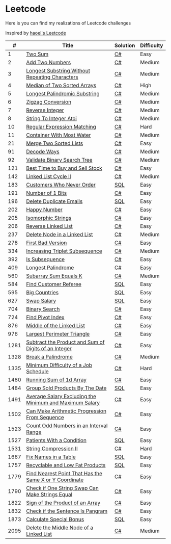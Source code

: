 # Leetcode
Here is you can find my realizations of Leetcode challenges 

Inspired by [haoel's Leetcode](https://github.com/haoel/leetcode)

&#35; | Title | Solution | Difficulty
--- |--- |--- |---
1 | [Two Sum](https://leetcode.com/problems/two-sum/) | [C#](https://github.com/RoShainoff/Leetcode/blob/master/Algorithms/C%23/0001-Two%20Sum/twoSum.cs) | Easy
2 | [Add Two Numbers](https://leetcode.com/problems/add-two-numbers/) | [C#](https://github.com/RoShainoff/Leetcode/blob/master/Algorithms/C%23/0002-Add%20Two%20Numbers/addTwoNumbers.cs) | Medium
3 | [Longest Substring Without Repeating Characters](https://leetcode.com/problems/longest-substring-without-repeating-characters/) | [C#](https://github.com/RoShainoff/Leetcode/blob/master/Algorithms/C%23/0003-Longest%20Substring%20Without%20Repeating%20Characters/LongestSubstringWithoutRepeatingCharacters.cs) | Medium
4 | [Median of Two Sorted Arrays](https://leetcode.com/problems/median-of-two-sorted-arrays/) | [C#](https://github.com/RoShainoff/Leetcode/blob/master/Algorithms/C%23/0004-Median%20Of%20Two%20Sorted%20Array/medianOfTwoSortedArrays.cs) | High
5 | [Longest Palindromic Substring](https://leetcode.com/problems/longest-palindromic-substring/) | [C#](https://github.com/RoShainoff/Leetcode/blob/master/Algorithms/C%23/0005-Longest%20Palindromic%20Substring/longestPalindromicSubstring.cs) | Medium
6 | [Zigzag Conversion](https://leetcode.com/problems/zigzag-conversion/) | [C#](https://github.com/RoShainoff/Leetcode/blob/master/Algorithms/C%23/0006-Zigzag%20Conversion/zigzagConversion.cs) | Medium
7 | [Reverse Integer](https://leetcode.com/problems/reverse-integer/) | [C#](https://github.com/RoShainoff/Leetcode/blob/master/Algorithms/C%23/0007-Reverse%20Integer/reverseInteger.cs) | Medium
8 | [String To Integer Atoi](https://leetcode.com/problems/string-to-integer-atoi/) | [C#](https://github.com/RoShainoff/Leetcode/blob/master/Algorithms/C%23/0008-String%20to%20Integer%20(atoi)/stringToIntegerAtoi.cs) | Medium
10 | [Regular Expression Matching](https://leetcode.com/problems/regular-expression-matching/) | [C#](https://github.com/RoShainoff/Leetcode/blob/master/Algorithms/C%23/0010-Regular%20Expression%20Matching/regularExpressionMatching.cs) | Hard
11 | [Container With Most Water](https://leetcode.com/problems/container-with-most-water/) | [C#](https://github.com/RoShainoff/Leetcode/blob/master/Algorithms/C%23/0011-Container%20With%20Most%20Water/containerWithMostWater.cs) | Medium
21 | [Merge Two Sorted Lists](https://leetcode.com/problems/merge-two-sorted-lists/) | [C#](https://github.com/RoShainoff/Leetcode/blob/master/Algorithms/C%23/0021-Merge%20Two%20Sorted%20Lists/mergeTwoSortedLists.cs) | Easy
91 | [Decode Ways](https://leetcode.com/problems/decode-ways/) | [C#](https://github.com/RoShainoff/Leetcode/blob/master/Algorithms/C%23/0091-Decode%20Ways/decodeWays.cs) | Medium
92 | [Validate Binary Search Tree](https://leetcode.com/problems/validate-binary-search-tree/) | [C#](https://github.com/RoShainoff/Leetcode/blob/master/Algorithms/C%23/0092-Validate%20Binary%20Search%20Tree/validateBinarySearchTree.cs) | Medium
121 | [Best Time to Buy and Sell Stock](https://leetcode.com/problems/best-time-to-buy-and-sell-stock/) | [C#](https://github.com/RoShainoff/Leetcode/blob/master/Algorithms/C%23/0121-Best%20Time%20to%20Buy%20and%20Sell%20Stock/bestTimeToBuyAndSellStock) | Easy
142 | [Linked List Cycle II](https://leetcode.com/problems/linked-list-cycle-ii/) | [C#](https://github.com/RoShainoff/Leetcode/blob/master/Algorithms/C%23/0142-Linked%20List%20Cycle%20II/linkedListCycleII.cs) | Medium
183 | [Customers Who Never Order](https://leetcode.com/problems/customers-who-never-order/) | [SQL](https://github.com/RoShainoff/Leetcode/blob/master/Algorithms/SQL/0183-Customers%20Who%20Never%20Order/customersWhoNeverOrder.sql) | Easy
191 | [Number of 1 Bits](https://leetcode.com/problems/number-of-1-bits/) | [C#](https://github.com/RoShainoff/Leetcode/blob/master/Algorithms/C%23/0191-%20Number%20of%201%20Bits/numberOf1Bits.cs) | Easy
196 | [Delete Duplicate Emails](https://leetcode.com/problems/delete-duplicate-emails/) | [SQL](https://github.com/RoShainoff/Leetcode/blob/master/Algorithms/C%23/0196-Delete%20Duplicate%20Emails/deleteDuplicateEmails.sql) | Easy
202 | [Happy Number](https://leetcode.com/problems/happy-number/) | [C#](https://github.com/RoShainoff/Leetcode/blob/master/Algorithms/C%23/0202-Happy%20Number/happyNumber.cs) | Easy
205 | [Isomorphic Strings](https://leetcode.com/problems/isomorphic-strings/) | [C#](https://github.com/RoShainoff/Leetcode/blob/master/Algorithms/C%23/0205-Isomorphic%20Strings/isomorphicStrings.cs) | Easy
206 | [Reverse Linked List](https://leetcode.com/problems/reverse-linked-list/) | [C#](https://github.com/RoShainoff/Leetcode/blob/master/Algorithms/C%23/0206-Reverse%20Linked%20List/reverseLinkedList.cs) | Easy
237 | [Delete Node in a Linked List](https://leetcode.com/problems/delete-node-in-a-linked-list/) | [C#](https://github.com/RoShainoff/Leetcode/blob/master/Algorithms/C%23/0237-Delete%20Node%20in%20a%20Linked%20List/deleteNodeInALinkedList.cs) | Medium
278 | [First Bad Version](https://leetcode.com/problems/first-bad-version/) | [C#](https://github.com/RoShainoff/Leetcode/blob/master/Algorithms/C%23/0278-First%20Bad%20Version/firstBadVersion.cs) | Easy
334 | [Increasing Triplet Subsequence](https://leetcode.com/problems/increasing-triplet-subsequence/) | [C#](https://github.com/RoShainoff/Leetcode/blob/master/Algorithms/C%23/0334-Increasing%20Triplet%20Subsequence/increasingTripletSubsequence.cs) | Medium
392 | [Is Subsequence](https://leetcode.com/problems/is-subsequence/) | [C#](https://github.com/RoShainoff/Leetcode/blob/master/Algorithms/C%23/0392-Is%20Subsequence/isSubsequence.cs) | Easy
409 | [Longest Palindrome](https://leetcode.com/problems/longest-palindrome/) | [C#](https://github.com/RoShainoff/Leetcode/blob/master/Algorithms/C%23/0409-Longest%20Palindrome/longestPalindrome.cs) | Easy
560 | [Subarray Sum Equals K](https://leetcode.com/problems/subarray-sum-equals-k/) | [C#](https://github.com/RoShainoff/Leetcode/blob/master/Algorithms/C%23/0560-Subarray%20Sum%20Equals%20K/subarraySumEqualsK.cs) | Medium
584 | [Find Customer Referee](https://leetcode.com/problems/find-customer-referee/) | [SQL](https://github.com/RoShainoff/Leetcode/blob/master/Algorithms/SQL/0584-Find%20Customer%20Referee/findCustomerReferee.sql) | Easy
595 | [Big Countries](https://leetcode.com/problems/big-countries/) | [SQL](https://github.com/RoShainoff/Leetcode/blob/master/Algorithms/SQL/0595-Big%20Countries/bigCountries.sql) | Easy
627 | [Swap Salary](https://leetcode.com/problems/swap-salary/) | [SQL](https://github.com/RoShainoff/Leetcode/blob/master/Algorithms/C%23/0627-Swap%20Salary/swapSalary.sql) | Easy
704 | [Binary Search](https://leetcode.com/problems/binary-search/) | [C#](https://github.com/RoShainoff/Leetcode/blob/master/Algorithms/C%23/0704-Binary%20Search/binarySearch.cs) | Easy
724 | [Find Pivot Index](https://leetcode.com/problems/find-pivot-index/) | [C#](https://github.com/RoShainoff/Leetcode/blob/master/Algorithms/C%23/0724-Find%20Pivot%20Index/findPivotIndex.cs) | Easy
876 | [Middle of the Linked List](https://leetcode.com/problems/middle-of-the-linked-list/) | [C#](https://github.com/RoShainoff/Leetcode/blob/master/Algorithms/C%23/0876-Middle%20of%20the%20Linked%20List/middleOfTheLinkedList.cs) | Easy
976 | [Largest Perimeter Triangle](https://leetcode.com/problems/largest-perimeter-triangle/) | [C#](https://github.com/RoShainoff/Leetcode/tree/master/Algorithms/C%23/0976-Largest%20Perimeter%20Triangle) | Easy
1281 | [Subtract the Product and Sum of Digits of an Integer](https://leetcode.com/problems/subtract-the-product-and-sum-of-digits-of-an-integer/) | [C#](https://github.com/RoShainoff/Leetcode/blob/master/Algorithms/C%23/1281-Subtract%20the%20Product%20and%20Sum%20of%20Digits%20of%20an%20Integer/subtractTheProductAndSumOfDigitsOfAnInteger.cs) | Easy
1328 | [Break a Palindrome](https://leetcode.com/problems/break-a-palindrome/) | [C#](https://github.com/RoShainoff/Leetcode/blob/master/Algorithms/C%23/1328-Break%20a%20Palindrome/breakAPalindrome.cs) | Medium
1335 | [Minimum Difficulty of a Job Schedule](https://leetcode.com/problems/minimum-difficulty-of-a-job-schedule/) | [C#](https://github.com/RoShainoff/Leetcode/blob/master/Algorithms/C%23/1335-Minimum%20Difficulty%20of%20a%20Job%20Schedule/minimumDifficultyOfAJobSchedule.cs) | Hard
1480 | [Running Sum of 1d Array](https://leetcode.com/problems/running-sum-of-1d-array/) | [C#](https://github.com/RoShainoff/Leetcode/blob/master/Algorithms/C%23/1480-Running%20Sum%20of%201d%20Array/runningSumOfArray.cs) | Easy
1484 | [Group Sold Products By The Date](https://leetcode.com/problems/group-sold-products-by-the-date/) | [SQL](https://github.com/RoShainoff/Leetcode/blob/master/Algorithms/C%23/1484-Group%20Sold%20Products%20By%20The%20Date/groupSoldProductsByTheDate.cs) | Easy
1491 | [Average Salary Excluding the Minimum and Maximum Salary](https://leetcode.com/problems/average-salary-excluding-the-minimum-and-maximum-salary/) | [C#](https://github.com/RoShainoff/Leetcode/tree/master/Algorithms/C%23/1491-Average%20Salary%20Excluding%20the%20Minimum%20and%20Maximum%20Salary) | Easy
1502 | [Can Make Arithmetic Progression From Sequence](https://leetcode.com/problems/can-make-arithmetic-progression-from-sequence/) | [C#](https://github.com/RoShainoff/Leetcode/blob/master/Algorithms/C%23/1502-Can%20Make%20Arithmetic%20Progression%20From%20Sequence/canMakeArithmeticProgressionFromSequence.cs) | Easy
1523 | [Count Odd Numbers in an Interval Range](https://leetcode.com/problems/count-odd-numbers-in-an-interval-range/) | [C#](https://github.com/RoShainoff/Leetcode/blob/master/Algorithms/C%23/1523-Count%20Odd%20Numbers%20in%20an%20Interval%20Range/countOddNumbersInAnIntervalRange.cs) | Easy
1527 | [Patients With a Condition](https://leetcode.com/problems/patients-with-a-condition/) | [SQL](https://github.com/RoShainoff/Leetcode/blob/master/Algorithms/C%23/1527-Patients%20With%20a%20Condition/patientsWithACondition.sql) | Easy
1531 | [String Compression II](https://leetcode.com/problems/string-compression-ii/) | [C#](https://github.com/RoShainoff/Leetcode/blob/master/Algorithms/C%23/1531-String%20Compression%20II/stringCompressionII.cs) | Hard
1667 | [Fix Names in a Table](https://leetcode.com/problems/fix-names-in-table/) | [SQL](https://github.com/RoShainoff/Leetcode/blob/master/Algorithms/C%23/1667-Fix%20Names%20in%20a%20Table/fixNamesAnATable.sql) | Easy
1757 | [Recyclable and Low Fat Products](https://leetcode.com/problems/recyclable-and-low-fat-products/) | [SQL](https://github.com/RoShainoff/Leetcode/blob/master/Algorithms/SQL/1757-Recyclable%20and%20Low%20Fat%20Products/recyclableAndLowFatProducts.sql) | Easy
1779 | [Find Nearest Point That Has the Same X or Y Coordinate](https://leetcode.com/problems/find-nearest-point-that-has-the-same-x-or-y-coordinate/) | [C#](https://github.com/RoShainoff/Leetcode/blob/master/Algorithms/C%23/1779-Find%20Nearest%20Point%20That%20Has%20the%20Same%20X%20or%20Y%20Coordinate/findNearestPointThatHasTheSameXOrYCoordinate.cs) | Easy
1790 | [Check if One String Swap Can Make Strings Equal](https://leetcode.com/problems/check-if-one-string-swap-can-make-strings-equal/) | [C#](https://github.com/RoShainoff/Leetcode/blob/master/Algorithms/C%23/1790-Check%20if%20One%20String%20Swap%20Can%20Make%20Strings%20Equal/checkIfOneStringSwapCanMakeStringsEqual.cs) | Easy
1822 | [Sign of the Product of an Array](https://leetcode.com/problems/sign-of-the-product-of-an-array/) | [C#](https://github.com/RoShainoff/Leetcode/blob/master/Algorithms/C%23/1822-Sign%20of%20the%20Product%20of%20an%20Array/signOfTheProductOfAnArray.cs) | Easy
1832 | [Check if the Sentence Is Pangram](https://leetcode.com/problems/check-if-the-sentence-is-pangram/) | [C#](https://github.com/RoShainoff/Leetcode/blob/master/Algorithms/C%23/1832-Check%20if%20the%20Sentence%20Is%20Pangram/checkIfTheSentenceIsPangram.cs) | Easy
1873 | [Calculate Special Bonus](https://leetcode.com/problems/calculate-special-bonus/) | [SQL](https://github.com/RoShainoff/Leetcode/blob/master/Algorithms/C%23/1873-Calculate%20Special%20Bonus/calculateSpecialBonus.sql) | Easy
2095 | [Delete the Middle Node of a Linked List](https://leetcode.com/problems/delete-the-middle-node-of-a-linked-list/) | [C#](https://github.com/RoShainoff/Leetcode/blob/master/Algorithms/C%23/2095-Delete%20the%20Middle%20Node%20of%20a%20Linked%20List/deleteTheMiddleNodeOfALinkedList.cs) | Medium
